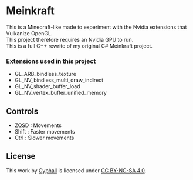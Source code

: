 # Meinkraft
This is a Minecraft-like made to experiment with the Nvidia extensions that Vulkanize OpenGL.<br/>
This project therefore requires an Nvidia GPU to run.<br/>
This is a full C++ rewrite of my original C# Meinkraft project.

### Extensions used in this project
* GL_ARB_bindless_texture
* GL_NV_bindless_multi_draw_indirect
* GL_NV_shader_buffer_load
* GL_NV_vertex_buffer_unified_memory

## Controls
* ZQSD : Movements
* Shift : Faster movements
* Ctrl : Slower movements

## License
This work by [Cyphall](https://github.com/Cyphall) is licensed under [CC BY-NC-SA 4.0](https://creativecommons.org/licenses/by-nc-sa/4.0).
